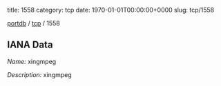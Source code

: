 title: 1558
category: tcp
date: 1970-01-01T00:00:00+0000
slug: tcp/1558

[portdb](/) / [tcp](/category/tcp.html) / 1558


## IANA Data

_Name:_ xingmpeg

_Description:_ xingmpeg


